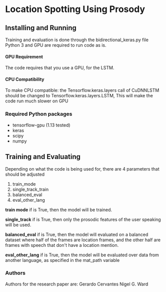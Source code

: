 
# Location Spotting Using Prosody


## Installing and Running
Training and evaluation is done through the bidirectional_keras.py file
Python 3 and GPU are required to run code as is.

#### GPU Requirement
The code requires that you use a GPU, for the LSTM.

#### CPU Compatibility
To make CPU compatible:
the Tensorflow.keras.layers call of CuDNNLSTM should be changed to Tensorflow.keras.layers.LSTM,  This will make the code run much slower on GPU



### Required Python packages
* tensorflow-gpu (1.13 tested)
* keras
* scipy
* numpy


## Training and Evaluating
Depending on what the code is being used for, there are 4 parameters that should be adjusted 

1. train_mode
2. single_track_train
3. balanced_eval
4. eval_other_lang
 
**train mode** if is True, then the model will be trained.

**single_track** if is True, then only the prosodic features of the user speaking will be used.

**balanced_eval** if is True, then the model will evaluated on a balanced dataset where half of the frames are location frames, and the other half are frames with speech that don't have a location mention.

**eval_other_lang** if is True, then the model will be evaluated over data from another language, as specified in the mat_path variable

### Authors
Authors for the research paper are:
Gerardo Cervantes
Nigel G. Ward